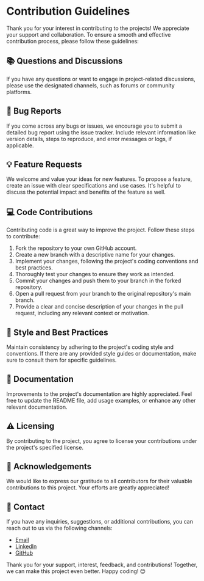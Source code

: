 # Contribution Guidelines

Thank you for your interest in contributing to the projects! We appreciate your support and collaboration. To ensure a smooth and effective contribution process, please follow these guidelines:

## 📚 Questions and Discussions

If you have any questions or want to engage in project-related discussions, please use the designated channels, such as forums or community platforms.

## 🐛 Bug Reports

If you come across any bugs or issues, we encourage you to submit a detailed bug report using the issue tracker. Include relevant information like version details, steps to reproduce, and error messages or logs, if applicable.

## 💡 Feature Requests

We welcome and value your ideas for new features. To propose a feature, create an issue with clear specifications and use cases. It's helpful to discuss the potential impact and benefits of the feature as well.

## 💻 Code Contributions

Contributing code is a great way to improve the project. Follow these steps to contribute:

1. Fork the repository to your own GitHub account.
2. Create a new branch with a descriptive name for your changes.
3. Implement your changes, following the project's coding conventions and best practices.
4. Thoroughly test your changes to ensure they work as intended.
5. Commit your changes and push them to your branch in the forked repository.
6. Open a pull request from your branch to the original repository's main branch.
7. Provide a clear and concise description of your changes in the pull request, including any relevant context or motivation.

## 🎨 Style and Best Practices

Maintain consistency by adhering to the project's coding style and conventions. If there are any provided style guides or documentation, make sure to consult them for specific guidelines.

## 📝 Documentation

Improvements to the project's documentation are highly appreciated. Feel free to update the README file, add usage examples, or enhance any other relevant documentation.

## ⚠️ Licensing

By contributing to the project, you agree to license your contributions under the project's specified license.

## 🙏 Acknowledgements 

We would like to express our gratitude to all contributors for their valuable contributions to this project. Your efforts are greatly appreciated!

## 🤝 Contact

If you have any inquiries, suggestions, or additional contributions, you can reach out to us via the following channels:

- [Email](mailto:natainditama.dev@gmail.com)
- [LinkedIn](https://www.linkedin.com/in/natainditama)
- [GitHub](https://github.com/natainditama)

Thank you for your support, interest, feedback, and contributions! Together, we can make this project even better. Happy coding! 😊
